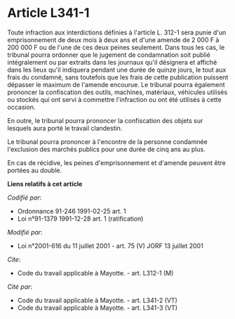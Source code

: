 # Article L341-1

Toute infraction aux interdictions définies à l'article L. 312-1 sera punie d'un emprisonnement de deux mois à deux ans et
d'une amende de 2 000 F à 200 000 F ou de l'une de ces deux peines seulement. Dans tous les cas, le tribunal pourra ordonner
que le jugement de condamnation soit publié intégralement ou par extraits dans les journaux qu'il désignera et affiché dans
les lieux qu'il indiquera pendant une durée de quinze jours, le tout aux frais du condamné, sans toutefois que les frais de
cette publication puissent dépasser le maximum de l'amende encourue. Le tribunal pourra également prononcer la confiscation
des outils, machines, matériaux, véhicules utilisés ou stockés qui ont servi à commettre l'infraction ou ont été utilisés à
cette occasion.

En outre, le tribunal pourra prononcer la confiscation des objets sur lesquels aura porté le travail clandestin.

Le tribunal pourra prononcer à l'encontre de la personne condamnée l'exclusion des marchés publics pour une durée de cinq ans
au plus.

En cas de récidive, les peines d'emprisonnement et d'amende peuvent être portées au double.

**Liens relatifs à cet article**

_Codifié par_:

  - Ordonnance 91-246 1991-02-25 art. 1
  - Loi n°91-1379 1991-12-28 art. 1 (ratification)

_Modifié par_:

  - Loi n°2001-616 du 11 juillet 2001 - art. 75 (V) JORF 13 juillet 2001

_Cite_:

  - Code du travail applicable à Mayotte. - art. L312-1 (M)

_Cité par_:

  - Code du travail applicable à Mayotte. - art. L341-2 (VT)
  - Code du travail applicable à Mayotte. - art. L341-3 (VT)
